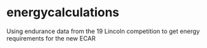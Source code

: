 # energycalculations
Using endurance data from the 19 Lincoln competition to get energy requirements for the new ECAR
